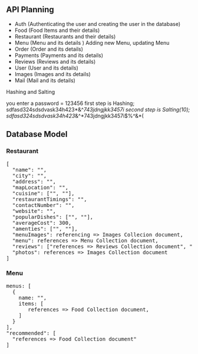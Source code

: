 ## API Planning

- Auth (Authenticating the user and creating the user in the database)
- Food (Food Items and their details)
- Restaurant (Restaurants and their details)
- Menu (Menu and its details ) Adding new Menu, updating Menu
- Order (Order and its details)
- Payments (Payments and its details)
- Reviews (Reviews and its details)
- User (User and its details)
- Images (Images and its details)
- Mail (Mail and its details)

Hashing and Salting

you enter a password = 123456
first step is Hashing; sdfasd324sdsdvask34h423*&^*743jdngjkk3457i
second step is Salting(10); sdfasd324sdsdvask34h423*&^*743jdngjkk3457i$%^&\*(

## Database Model

### Restaurant 
<pre>[
  "name": "", 
  "city": "",
  "address": "",
  "mapLocation": "",
  "cuisine": ["", ""],
  "restaurantTimings": "",
  "contactNumber": "",
  "website": "",
  "popularDishes": ["", ""],
  "averageCost": 300,
  "amenties": ["", ""],
  "menuImages": referencing => Images Collecion document,
  "menu": references => Menu Collection document,
  "reviews": ["references => Reviews Collection document", "references => Reviews Collection document"],
  "photos": references => Images Collection document
]</pre>

### Menu
<pre>
menus: [
  {
    name: "",
    items: [
       references => Food Collection document,
    ]
  }
],
"recommended": [
  "references => Food Collection document"
]
</pre>


